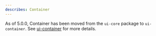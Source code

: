 ```yaml
---
describes: Container
---
```


As of 5.0.0, Container has been moved from the `ui-core` package to `ui-container`.
See [ui-container](#ui-container) for more details.
